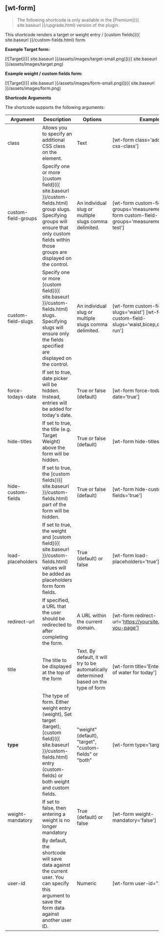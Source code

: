 ## [wt-form]

> The following shortcode is only available in the [Premium]({{ site.baseurl }}/upgrade.html) version of the plugin.

This shortcode renders a target or weight entry / [custom fields]({{ site.baseurl }}/custom-fields.html) form.

**Example Target form:**

[![Target]({{ site.baseurl }}/assets/images/target-small.png)]({{ site.baseurl }}/assets/images/target.png)

**Example weight / custom fields form:**

[![Target]({{ site.baseurl }}/assets/images/form-small.png)]({{ site.baseurl }}/assets/images/form.png)

**Shortcode Arguments**
 
The shortcode supports the following arguments:
 
| Argument | Description | Options | Example |
|--|--|--|--|
|class|Allows you to specify an additional CSS class on the element.|Text|[wt-form class='additional-css-class']
|custom-field-groups|Specify one or more [custom field]({{ site.baseurl }}/custom-fields.html) group slugs. Specifying groups will ensure that only custom fields within those groups are displayed on the control.|An individual slug or multiple slugs comma delimited.|[wt-form custom-field-groups='measurements'] [wt-form custom-field-groups='measurements,fitness-test']
|custom-field-slugs|Specify one or more [custom field]({{ site.baseurl }}/custom-fields.html) slugs. Specifying slugs will ensure only the fields specified are displayed on the control.|An individual slug or multiple slugs comma delimited.|[wt-form custom-field-slugs='waist'] [wt-form custom-field-slugs='waist,bicep,distance-run']
|force-todays-date|If set to true, date picker will be hidden. Instead, entries will be added for today's date.|True or false (default)|[wt-form force-todays-date='true']
|hide-titles|If set to true, the title (e.g. Target Weight) above the form will be hidden.|True or false (default)|[wt-form hide-titles='true']
|hide-custom-fields|If set to true, the [custom fields]({{ site.baseurl }}/custom-fields.html) part of the form will be hidden.|True or false (default)|[wt-form hide-custom-fields='true']
|load-placeholders|If set to true, the weight and [custom field]({{ site.baseurl }}/custom-fields.html) values will be added as placeholders form form fields.|True (default) or false|[wt-form load-placeholders='true']
|redirect-url|If specified, a URL that the user should be redirected to after completing the form.|A URL within the current domain.|[wt-form redirect-url='https://yoursite.com/thank-you-page']
|title|The title to be displayed at the top of the form|Text. By default, it will try to be automatically determined based on the type of form|[wt-form title='Enter your cups of water for today']
|**type**|The type of form. Either weight entry (weight), Set target (target), [custom field]({{ site.baseurl }}/custom-fields.html) entry (custom-fields) or both weight and custom fields. |"weight" (default), "target", "custom-fields" or "both"|[wt-form type='target']
|weight-mandatory|If set to false, then entering a weight is no longer mandatory|True (default) or false|[wt-form weight-mandatory='false']
|user-id|By default, the shortcode will save data against the current user. You can specify this argument to save the form data against another user ID.|Numeric| [wt-form user-id="1"]
